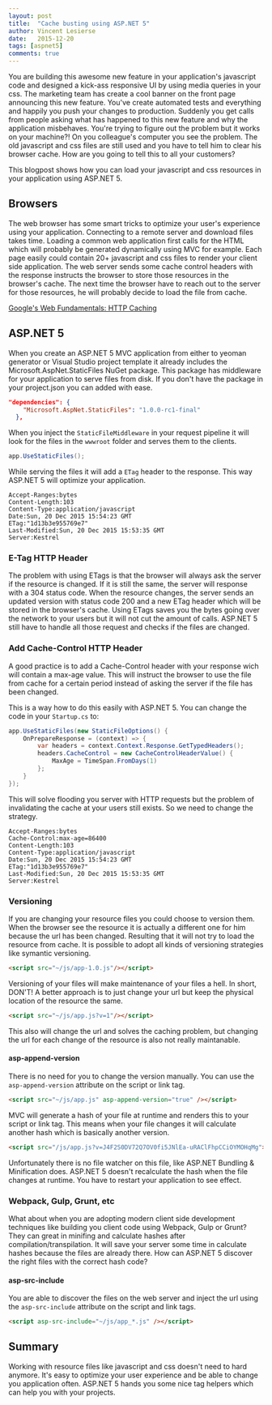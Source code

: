 ```yaml
---
layout: post
title:  "Cache busting using ASP.NET 5"
author: Vincent Lesierse
date:   2015-12-20
tags: [aspnet5]
comments: true
---
```

You are building this awesome new feature in your application's javascript code and designed a kick-ass responsive UI by using media queries in your css.
The marketing team has create a cool banner on the front page announcing this new feature. You've create automated tests and everything and happily you push your changes to production.
Suddenly you get calls from people asking what has happened to this new feature and why the application misbehaves. You're trying to figure out the problem but it works on your machine?!
On you colleague's computer you see the problem. The old javascript and css files are still used and you have to tell him to clear his browser cache. How are you going to tell this to all your customers?

This blogpost shows how you can load your javascript and css resources in your application using ASP.NET 5.

## Browsers
The web browser has some smart tricks to optimize your user's experience using your application. Connecting to a remote server and download files takes time.
Loading a common web application first calls for the HTML which will probably be generated dynamically using MVC for example. Each page easily could contain 20+ javascript and css files to render your client side application.
The web server sends some cache control headers with the response instructs the browser to store those resources in the browser's cache.
The next time the browser have to reach out to the server for those resources, he will probably decide to load the file from cache.

[Google's Web Fundamentals: HTTP Caching](https://developers.google.com/web/fundamentals/performance/optimizing-content-efficiency/http-caching)

## ASP.NET 5
When you create an ASP.NET 5 MVC application from either to yeoman generator or Visual Studio project template it already includes the Microsoft.AspNet.StaticFiles NuGet package.
This package has middleware for your application to serve files from disk. If you don't have the package in your project.json you can added with ease.

```json
"dependencies": {
    "Microsoft.AspNet.StaticFiles": "1.0.0-rc1-final"
  },
```

When you inject the `StaticFileMiddleware` in your request pipeline it will look for the files in the `wwwroot` folder and serves them to the clients.

```csharp
app.UseStaticFiles();
```

While serving the files it will add a `ETag` header to the response. This way ASP.NET 5 will optimize your application.

```
Accept-Ranges:bytes
Content-Length:103
Content-Type:application/javascript
Date:Sun, 20 Dec 2015 15:54:23 GMT
ETag:"1d13b3e955769e7"
Last-Modified:Sun, 20 Dec 2015 15:53:35 GMT
Server:Kestrel
```

### E-Tag HTTP Header
The problem with using ETags is that the browser will always ask the server if the resource is changed. If it is still the same, the server will response with a 304 status code.
When the resource changes, the server sends an updated version with status code 200 and a new ETag header which will be stored in the browser's cache.
Using ETags saves you the bytes going over the network to your users but it will not cut the amount of calls. ASP.NET 5 still have to handle all those request and checks if the files are changed.

### Add Cache-Control HTTP Header
A good practice is to add a Cache-Control header with your response wich will contain a max-age value. This will instruct the browser to use the file from cache for a certain period instead of asking the server if the file has been changed.

This is a way how to do this easily with ASP.NET 5. You can change the code in your `Startup.cs` to:

```csharp
app.UseStaticFiles(new StaticFileOptions() {
    OnPrepareResponse = (context) => {
        var headers = context.Context.Response.GetTypedHeaders();
        headers.CacheControl = new CacheControlHeaderValue() {
            MaxAge = TimeSpan.FromDays(1)
        };
    }
});
```

This will solve flooding you server with HTTP requests but the problem of invalidating the cache at your users still exists. So we need to change the strategy.

```
Accept-Ranges:bytes
Cache-Control:max-age=86400
Content-Length:103
Content-Type:application/javascript
Date:Sun, 20 Dec 2015 15:54:23 GMT
ETag:"1d13b3e955769e7"
Last-Modified:Sun, 20 Dec 2015 15:53:35 GMT
Server:Kestrel
```

### Versioning
If you are changing your resource files you could choose to version them. When the browser see the resource it is actually a different one for him because the url has been changed. Resulting that it will not try to load the resource from cache.
It is possible to adopt all kinds of versioning strategies like symantic versioning.

```html
<script src="~/js/app-1.0.js"/></script>
```

Versioning of your files will make maintenance of your files a hell. In short, DON'T! 
A better approach is to just change your url but keep the physical location of the resource the same.

```html
<script src="~/js/app.js?v=1"/></script>
```
This also will change the url and solves the caching problem, but changing the url for each change of the resource is also not really maintanable.

#### asp-append-version
There is no need for you to change the version manually. You can use the `asp-append-version` attribute on the script or link tag.

```html
<script src="~/js/app.js" asp-append-version="true" /></script>
```

MVC will generate a hash of your file at runtime and renders this to your script or link tag.
This means when your file changes it will calculate another hash which is basically another version.

```html
<script src="/js/app.js?v=J4F2S0DV72Q7OV0fi5JNlEa-uRAClFhpCCiOYMOHqMg"></script>
```

Unfortunately there is no file watcher on this file, like ASP.NET Bundling & Minification does. ASP.NET 5 doesn't recalculate the hash when the file changes at runtime. You have to restart your application to see effect.

### Webpack, Gulp, Grunt, etc
What about when you are adopting modern client side development techniques like building you client code using Webpack, Gulp or Grunt?
They can great in minifing and calculate hashes after compilation/transpilation. It will save your server some time in calculate hashes because the files are already there.
How can ASP.NET 5 discover the right files with the correct hash code?

#### asp-src-include
You are able to discover the files on the web server and inject the url using the `asp-src-include` attribute on the script and link tags.

 ```html
<script asp-src-include="~/js/app_*.js" /></script>
```

## Summary
Working with resource files like javascript and css doesn't need to hard anymore. It's easy to optimize your user experience and be able to change you application often.
ASP.NET 5 hands you some nice tag helpers which can help you with your projects.
 